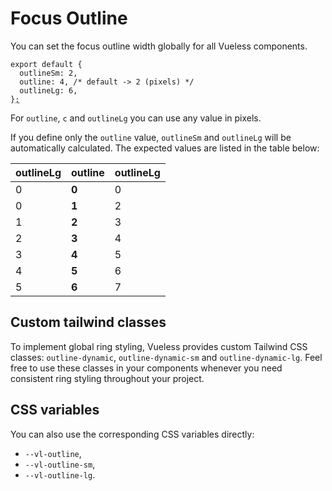 # Focus Outline

You can set the focus outline width globally for all Vueless components.

<pre class="language-js" data-title="vueless.config.{js,ts}"><code class="lang-js">export default {
  outlineSm: 2,
  outline: 4, /* default -> 2 (pixels) */
  outlineLg: 6,
}<a data-footnote-ref href="#user-content-fn-1">;</a>
</code></pre>

For `outline`, `c` and `outlineLg` you can use any value in pixels.

If you define only the `outline` value, `outlineSm` and `outlineLg` will be automatically calculated. The expected values are listed in the table below:

| outlineLg | outline | outlineLg |
| --------- | ------- | --------- |
| 0         | **0**   | 0         |
| 0         | **1**   | 2         |
| 1         | **2**   | 3         |
| 2         | **3**   | 4         |
| 3         | **4**   | 5         |
| 4         | **5**   | 6         |
| 5         | **6**   | 7         |

## Custom tailwind classes

To implement global ring styling, Vueless provides custom Tailwind CSS classes: `outline-dynamic`, `outline-dynamic-sm` and `outline-dynamic-lg`. Feel free to use these classes in your components whenever you need consistent ring styling throughout your project.

## CSS variables

You can also use the corresponding CSS variables directly:&#x20;

* `--vl-outline`, &#x20;
* `--vl-outline-sm`, &#x20;
* `--vl-outline-lg`.

[^1]: 
